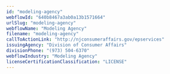 ```yaml
---
id: "modeling-agency"
webflowId: "640b8467a3ab0a13b1571664"
urlSlug: "modeling-agency"
webflowName: "Modeling Agency"
filename: "modeling-agency"
callToActionLink: "http://njconsumeraffairs.gov/epservices"
issuingAgency: "Division of Consumer Affairs"
divisionPhone: "(973) 504-6370"
webflowIndustry: "Modeling Agency"
licenseCertificationClassification: "LICENSE"
---
```

